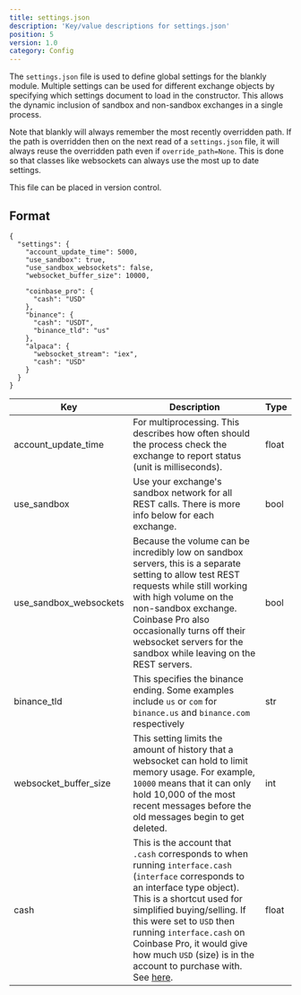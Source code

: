 ```yaml
---
title: settings.json
description: 'Key/value descriptions for settings.json'
position: 5
version: 1.0
category: Config
---
```


The `settings.json` file is used to define global settings for the blankly module. Multiple settings can be used for different exchange objects by specifying which settings document to load in the constructor. This allows the dynamic inclusion of sandbox and non-sandbox exchanges in a single process. 

Note that blankly will always remember the most recently overridden path. If the path is overridden then on the next read of a `settings.json` file, it will always reuse the overridden path even if `override_path=None`. This is done so that classes like websockets can always use the most up to date settings.

This file can be placed in version control.

## Format

```json[settings.json]
{
  "settings": {
    "account_update_time": 5000,
    "use_sandbox": true,
    "use_sandbox_websockets": false,
    "websocket_buffer_size": 10000,

    "coinbase_pro": {
      "cash": "USD"
    },
    "binance": {
      "cash": "USDT",
      "binance_tld": "us"
    },
    "alpaca": {
      "websocket_stream": "iex",
      "cash": "USD"
    }
  }
}
```

| Key                    | Description                                                  | Type  |
| ---------------------- | ------------------------------------------------------------ | ----- |
| account_update_time    | For multiprocessing. This describes how often should the process check the exchange to report status (unit is milliseconds). | float |
| use_sandbox            | Use your exchange's sandbox network for all REST calls. There is more info below for each exchange. | bool  |
| use_sandbox_websockets | Because the volume can be incredibly low on sandbox servers, this is a separate setting to allow test REST requests while still working with high volume on the non-sandbox exchange. Coinbase Pro also occasionally turns off their websocket servers for the sandbox while leaving on the REST servers. | bool  |
| binance_tld            | This specifies the binance ending. Some examples include `us` or `com` for `binance.us` and `binance.com` respectively | str   |
| websocket_buffer_size  | This setting limits the amount of history that a websocket can hold to limit memory usage. For example, `10000` means that it can only hold 10,000 of the most recent messages before the old messages begin to get deleted. | int   |
| cash                   | This is the account that `.cash` corresponds to when running `interface.cash` (`interface` corresponds to an interface type object). This is a shortcut used for simplified buying/selling. If this were set to `USD` then running `interface.cash` on Coinbase Pro, it would give how much `USD` (size) is in the account to purchase with. See [here](/core/exchange_interface#cash---dict). | float |
